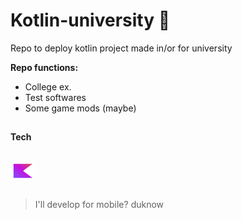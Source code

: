 # Kotlin-university 📳
Repo to deploy kotlin project made in/or for university

**Repo functions:**
- College ex.
- Test softwares
- Some game mods (maybe)

##
**Tech**
<div style="display: inline_block"><br>
  <img align="center" alt="Ishidaw-HTML" height="30" width="40" src="https://raw.githubusercontent.com/devicons/devicon/6910f0503efdd315c8f9b858234310c06e04d9c0/icons/kotlin/kotlin-original.svg">
</div>

##

> I'll develop for mobile? duknow




